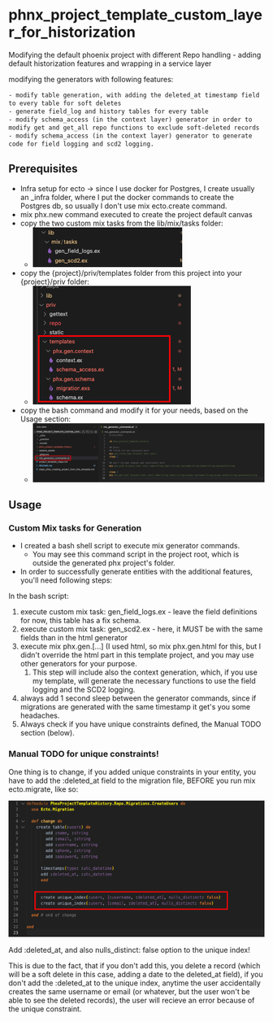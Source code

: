 # phnx_project_template_custom_layer_for_historization
Modifying the default phoenix project with different Repo handling - adding default historization features and wrapping in a service layer

modifying the generators with following features:

	- modify table generation, with adding the deleted_at timestamp field to every table for soft deletes
	- generate field_log and history tables for every table
	- modify schema_access (in the context layer) generator in order to modify get and get_all repo functions to exclude soft-deleted records
	- modify schema_access (in the context layer) generator to generate code for field logging and scd2 logging.

## Prerequisites

- Infra setup for ecto -> since I use docker for Postgres, I create usually an _infra folder, where I put the docker commands to create the Postgres db, so usually I don't use mix ecto.create command.
- mix phx.new command executed to create the project default canvas
- copy the two custom mix tasks from the lib/mix/tasks folder:
  - ![custom_mix_tasks](./readme_assets/custom_mix_tasks.png)
- copy the {project}/priv/templates folder from this project into your {project}/priv folder:
  - ![templates](./readme_assets/templates.png)
- copy the bash command and modify it for your needs, based on the Usage section:
  - ![bash_script_to_generate](./readme_assets/bash_script_to_generate.png)

## Usage

### Custom Mix tasks for Generation

- I created a bash shell script to execute mix generator commands.
  - You may see this command script in the project root, which is outside the generated phx project's folder.
- In order to successfully generate entities with the additional features, you'll need following steps:

In the bash script:

1. execute custom mix task: gen_field_logs.ex - leave the field definitions for now, this table has a fix schema.
2. execute custom mix task: gen_scd2.ex - here, it MUST be with the same fields than in the html generator
3. execute mix phx.gen.[...] (I used html, so mix phx.gen.html for this, but I didn't override the html part in this template project, and you may use other generators for your purpose.
   1. This step will include also the context generation, which, if you use my template, will generate the necessary functions to use the field logging and the SCD2 logging.
4. always add 1 second sleep between the generator commands, since if migrations are generated with the same timestamp it get's you some headaches.
5. Always check if you have unique constraints defined, the Manual TODO section (below).

### Manual TODO for unique constraints!

One thing is to change, if you added unique constraints in your entity, you have to add the :deleted_at field to the migration file, BEFORE you run mix ecto.migrate, like so:

![unique_index_manual_change](./readme_assets/unique_index_man_change_nuls_distinct.png)

Add :deleted_at, and also nulls_distinct: false option to the unique index!

This is due to the fact, that if you don't add this, you delete a record (which will be a soft delete in this case, adding a date to the deleted_at field), if you don't add the :deleted_at to the unique index, anytime the user accidentally creates the same username or email (or whatever, but the user won't be able to see the deleted records), the user will recieve an error because of the unique constraint.


